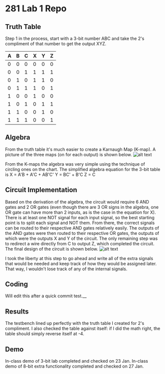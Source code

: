# 281 Lab 1 Repo

## Truth Table

Step 1 in the process, start with a 3-bit number ABC and take the 2's compliment of that number to get the output XYZ. 

A | B | C | X | Y | Z
--- | --- | --- | --- | --- | ---
0 | 0 | 0 | 0 | 0 | 0
0 | 0 | 1 | 1 | 1 | 1
0 | 1 | 0 | 1 | 1 | 0
0 | 1 | 1 | 1 | 0 | 1
1 | 0 | 0 | 1 | 0 | 0
1 | 0 | 1 | 0 | 1 | 1
1 | 1 | 0 | 0 | 1 | 0
1 | 1 | 1 | 0 | 0 | 1

## Algebra
From the truth table it's much easier to create a Karnaugh Map (K-map). A picture of the three maps (on for each output) is shown below. 
![alt text](http://imgur.com/WO5yap6.jpg "Please ignore the mess in the lower right corner. Bonus algebra included in this picture.")

From the K-maps the algebra was very simple using the technique of circling ones on the chart. The simplified algebra equation for the 3-bit table is 
X = A'B + A'C + AB'C'
Y = BC' + B'C
Z = C

## Circuit Implementation
Based on the derivation of the algebra, the circuit would require 6 AND gates and 2 OR gates (even though there are 3 OR signs in the algebra, one OR gate can have more than 2 inputs, as is the case in the equation for X). There is at least one NOT signal for each input signal, so the best starting point is to split each signal and NOT them. From there, the correct signals can be routed to their respective AND gates relatively easily. The outputs of the AND gates were then routed to their respective OR gates, the outputs of which were the outputs X and Y of the circuit. The only remaining step was to redirect a wire directly from C to output Z, which completed the circuit. The final design of the circuit is shown below. 
![alt text](http://i.imgur.com/UBpbdmX.jpg "Final circuit design for 3-bit.")

I took the liberty at this step to go ahead and write all of the extra signals that would be needed and keep track of how they would be assigned later. That way, I wouldn't lose track of any of the internal signals.

## Coding
Will edit this after a quick commit test.__

## Results
The testbench lined up perfectly with the truth table I created for 2's compliment.
I also checked the table against itself: if I did the math right, the table should simply reverse itself at -4.

## Demo
In-class demo of 3-bit lab completed and checked on 23 Jan.
In-class demo of 8-bit extra functionality completed and checked on 27 Jan.

